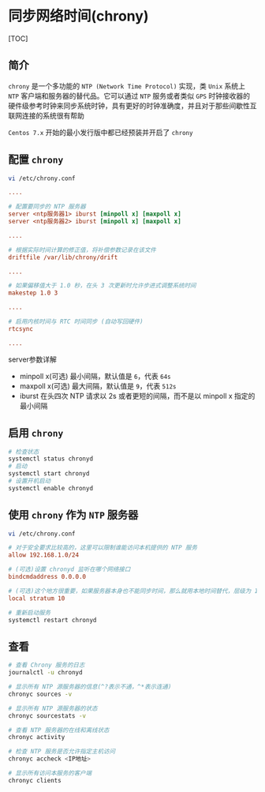 # 同步网络时间(chrony)

[TOC]

## 简介

`chrony` 是一个多功能的 `NTP (Network Time Protocol)` 实现，类 `Unix` 系统上 `NTP` 客户端和服务器的替代品。它可以通过 `NTP` 服务或者类似 `GPS` 时钟接收器的硬件级参考时钟来同步系统时钟，具有更好的时钟准确度，并且对于那些间歇性互联网连接的系统很有帮助

`Centos 7.x` 开始的最小发行版中都已经预装并开启了 `chrony`

## 配置 `chrony`

```sh
vi /etc/chrony.conf
```

```ini
....

# 配置要同步的 NTP 服务器
server <ntp服务器1> iburst [minpoll x] [maxpoll x]
server <ntp服务器2> iburst [minpoll x] [maxpoll x]

....

# 根据实际时间计算的修正值，将补偿参数记录在该文件
driftfile /var/lib/chrony/drift

....

# 如果偏移值大于 1.0 秒，在头 3 次更新时允许步进式调整系统时间
makestep 1.0 3

....

# 启用内核时间与 RTC 时间同步 (自动写回硬件)
rtcsync

....
```

server参数详解

- minpoll x(可选)
  最小间隔，默认值是 `6`，代表 `64s`
- maxpoll x(可选)
  最大间隔，默认值是 `9`，代表 `512s`
- iburst
  在头四次 NTP 请求以 2s 或者更短的间隔，而不是以 minpoll x 指定的最小间隔
  
## 启用 `chrony`

```sh
# 检查状态
systemctl status chronyd
# 启动
systemctl start chronyd
# 设置开机启动
systemctl enable chronyd
```

## 使用 `chrony` 作为 `NTP` 服务器

```sh
vi /etc/chrony.conf
```

```ini
# 对于安全要求比较高的，这里可以限制谁能访问本机提供的 NTP 服务
allow 192.168.1.0/24

# (可选)设置 chronyd 监听在哪个网络接口
bindcmdaddress 0.0.0.0

# (可选)这个地方很重要，如果服务器本身也不能同步时间，那么就用本地时间替代，层级为 10
local stratum 10
```

```sh
# 重新启动服务
systemctl restart chronyd
```

## 查看

```sh
# 查看 Chrony 服务的日志
journalctl -u chronyd

# 显示所有 NTP 源服务器的信息(^?表示不通，^*表示连通)
chronyc sources -v

# 显示所有 NTP 源服务器的状态
chronyc sourcestats -v

# 查看 NTP 服务器的在线和离线状态
chronyc activity

# 检查 NTP 服务是否允许指定主机访问
chronyc accheck <IP地址>

# 显示所有访问本服务的客户端
chronyc clients
```
